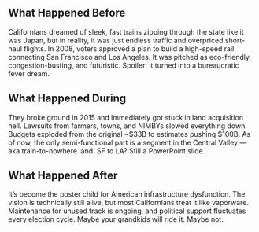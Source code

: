## What Happened Before

Californians dreamed of sleek, fast trains zipping through the state like it was Japan, but in reality, it was just endless traffic and overpriced short-haul flights. In 2008, voters approved a plan to build a high-speed rail connecting San Francisco and Los Angeles. It was pitched as eco-friendly, congestion-busting, and futuristic. Spoiler: it turned into a bureaucratic fever dream.

## What Happened During

They broke ground in 2015 and immediately got stuck in land acquisition hell. Lawsuits from farmers, towns, and NIMBYs slowed everything down. Budgets exploded from the original ~$33B to estimates pushing $100B. As of now, the only semi-functional part is a segment in the Central Valley — aka train-to-nowhere land. SF to LA? Still a PowerPoint slide.

## What Happened After

It’s become the poster child for American infrastructure dysfunction. The vision is technically still alive, but most Californians treat it like vaporware. Maintenance for unused track is ongoing, and political support fluctuates every election cycle. Maybe your grandkids will ride it. Maybe not.
